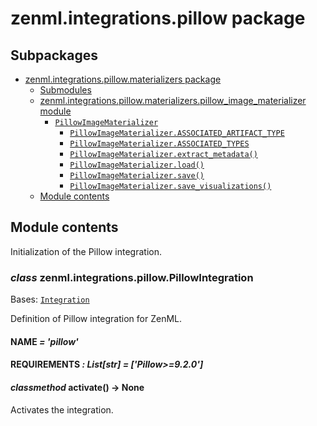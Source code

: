 # zenml.integrations.pillow package

## Subpackages

* [zenml.integrations.pillow.materializers package](zenml.integrations.pillow.materializers.md)
  * [Submodules](zenml.integrations.pillow.materializers.md#submodules)
  * [zenml.integrations.pillow.materializers.pillow_image_materializer module](zenml.integrations.pillow.materializers.md#module-zenml.integrations.pillow.materializers.pillow_image_materializer)
    * [`PillowImageMaterializer`](zenml.integrations.pillow.materializers.md#zenml.integrations.pillow.materializers.pillow_image_materializer.PillowImageMaterializer)
      * [`PillowImageMaterializer.ASSOCIATED_ARTIFACT_TYPE`](zenml.integrations.pillow.materializers.md#zenml.integrations.pillow.materializers.pillow_image_materializer.PillowImageMaterializer.ASSOCIATED_ARTIFACT_TYPE)
      * [`PillowImageMaterializer.ASSOCIATED_TYPES`](zenml.integrations.pillow.materializers.md#zenml.integrations.pillow.materializers.pillow_image_materializer.PillowImageMaterializer.ASSOCIATED_TYPES)
      * [`PillowImageMaterializer.extract_metadata()`](zenml.integrations.pillow.materializers.md#zenml.integrations.pillow.materializers.pillow_image_materializer.PillowImageMaterializer.extract_metadata)
      * [`PillowImageMaterializer.load()`](zenml.integrations.pillow.materializers.md#zenml.integrations.pillow.materializers.pillow_image_materializer.PillowImageMaterializer.load)
      * [`PillowImageMaterializer.save()`](zenml.integrations.pillow.materializers.md#zenml.integrations.pillow.materializers.pillow_image_materializer.PillowImageMaterializer.save)
      * [`PillowImageMaterializer.save_visualizations()`](zenml.integrations.pillow.materializers.md#zenml.integrations.pillow.materializers.pillow_image_materializer.PillowImageMaterializer.save_visualizations)
  * [Module contents](zenml.integrations.pillow.materializers.md#module-zenml.integrations.pillow.materializers)

## Module contents

Initialization of the Pillow integration.

### *class* zenml.integrations.pillow.PillowIntegration

Bases: [`Integration`](zenml.integrations.md#zenml.integrations.integration.Integration)

Definition of Pillow integration for ZenML.

#### NAME *= 'pillow'*

#### REQUIREMENTS *: List[str]* *= ['Pillow>=9.2.0']*

#### *classmethod* activate() → None

Activates the integration.
